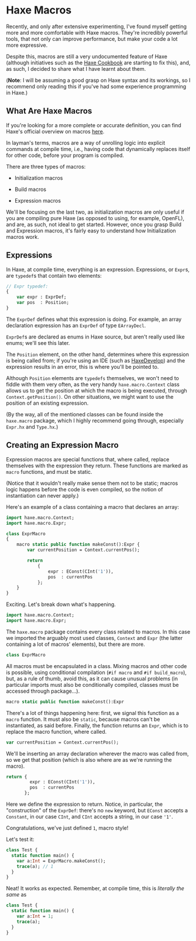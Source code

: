 # Haxe Macros

Recently, and only after extensive experimenting, I've found myself getting more and more comfortable with Haxe
macros. They're incredibly powerful tools, that not only can improve performance, but make your code a lot more
expressive.

Despite this, macros are still a very undocumented feature of Haxe (although initiatives such as the [Haxe Cookbook](1)
are starting to fix this), and, as such, I decided to share what I have learnt about them.

(**Note**: I will be assuming a good grasp on Haxe syntax and its workings, so I recommend only
reading this if you've had some experience programming in Haxe.)

## What Are Haxe Macros

If you're looking for a more complete or accurate definition, you can find Haxe's official overview on macros [here](2).

In layman's terms, macros are a way of unrolling logic into explicit commands at compile time, i.e., having code that
dynamically replaces itself for other code, before your program is compiled.

There are three types of macros:

- Initialization macros

- Build macros

- Expression macros

We'll be focusing on the last two, as initialization macros are only useful if you are compiling pure Haxe
(as opposed to using, for example, OpenFL), and are, as such, not ideal to get started.
However, once you grasp Build and Expression macros, it's fairly easy to understand how Initialization macros work.

## Expressions

In Haxe, at compile time, everything is an expression. Expressions, or `Expr`s, are `typedef`s that contain two elements:

```haxe
// Expr typedef:
{
    var expr : ExprDef;
    var pos  : Position;
}
```

The `ExprDef` defines what this expression is doing. For example, an array declaration expression has an `ExprDef`
of type `EArrayDecl`.

`ExprDef`s are declared as enums in Haxe source, but aren't really used like enums; we'll see this later.

The `Position` element, on the other hand, determines where this expression is being called from; if you're
using an IDE (such as [HaxeDevelop](3)) and the expression results in an error, this is where you'll be pointed to.

Although `Position` elements are `typedefs` themselves, we won't need to fiddle with them very often, as
the very handy `haxe.macro.Context` class allows us to get the position at which the macro is being executed,
through `Context.getPosition()`. On other situations, we might want to use the position of an existing expression.

(By the way, all of the mentioned classes can be found inside the `haxe.macro` package,
which I highly recommend going through, especially `Expr.hx` and `Type.hx`.)

## Creating an Expression Macro

Expression macros are special functions that, where called, replace themselves with the expression they return.
These functions are marked as `macro` functions, and must be static.

(Notice that it wouldn't really make sense them not to be static; macros logic happens before the code is even
compiled, so the notion of instantiation can never apply.)

Here's an example of a class containing a macro that declares an array:

```haxe
import haxe.macro.Context;
import haxe.macro.Expr;

class ExprMacro
{
    macro static public function makeConst():Expr {
        var currentPosition = Context.currentPos();

        return
            {
                expr : EConst(CInt('1')),
                pos  : currentPos
            };
    }
}
```

Exciting. Let's break down what's happening.

```haxe
import haxe.macro.Context;
import haxe.macro.Expr;
```

The `haxe.macro` package contains every class related to macros.
In this case we imported the arguably most used classes, `Context` and `Expr`
(the latter containing a lot of macros' elements), but there are more.

```haxe
class ExprMacro
```

All macros must be encapsulated in a class.
Mixing macros and other code is possible, using conditional compilation (`#if macro` and `#if build_macro`),
but, as a rule of thumb, avoid this, as it can cause unusual problems
(in particular imports must also be conditionally compiled, classes must be accessed through package...).

```haxe
macro static public function makeConst():Expr
```

There's a lot of things happening here: first, we signal this function as a `macro` function.
It must also be `static`, because macros can't be instantiated, as said before.
Finally, the function returns an `Expr`, which is to replace the macro function, where called.

```haxe
var currentPosition = Context.currentPos();
```

We'll be inserting an array declaration wherever the macro was called from, so we get that position
(which is also where are as we're running the macro).

```haxe
return {
         expr : EConst(CInt('1')),
         pos  : currentPos
       };
```

Here we define the expression to return. Notice, in particular, the "construction" of the `ExprDef`:
there's no `new` keyword, but `EConst` accepts a `Constant`, in our case `CInt`, and `CInt` accepts
a string, in our case `'1'`.

Congratulations, we've just defined `1`, macro style!

Let's test it:

```haxe
class Test {
  static function main() {
    var a:Int = ExprMacro.makeConst();
    trace(a); // 1
  }
}
```

Neat! It works as expected. Remember, at compile time, this is *literally the same* as

```haxe
class Test {
  static function main() {
    var a:Int = 1;
    trace(a);
  }
}
```


[1]: http://code.haxe.org/
[2]: https://haxe.org/manual/macro.html
[3]: http://haxedevelop.org/
